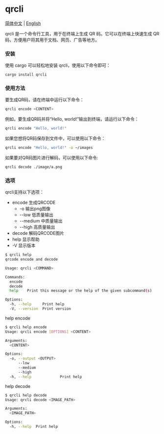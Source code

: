 # qrcli

[简体中文](README.md) | [English](docs/README_en.md)

qrcli 是一个命令行工具，用于在终端上生成 QR 码。它可以在终端上快速生成 QR 码，方便用户将其用于文档、网页、广告等地方。

### 安装

使用 cargo 可以轻松地安装 qrcli，使用以下命令即可：

``` bash
cargo install qrcli
```

### 使用方法

要生成QR码，请在终端中运行以下命令：

``` bash
qrcli encode <CONTENT>
```

例如，要生成QR码并将“Hello, world!”输出到终端，请运行以下命令：

``` bash
qrcli encode "Hello, world!"
```

如果您想将QR码保存到文件中，可以使用以下命令：

``` bash
qrcli encode "Hello, world!" -o ~/images
```

如果要对QR码图片进行解码，可以使用以下命令:

``` bash
qrcli decode ./image/a.png
```

### 选项

qrcli支持以下选项：

* encode 生成QRCODE
  * -o 输出png图像
  * --low 低质量输出
  * --medium 中质量输出
  * --high 高质量输出
* decode 解码QRCODE图片
* help 显示帮助
* -V 显示版本

``` bash
$ qrcli help
qrcode encode and decode

Usage: qrcli <COMMAND>

Commands:
  encode
  decode
  help    Print this message or the help of the given subcommand(s)

Options:
  -h, --help     Print help
  -V, --version  Print version
```

help encode

``` bash
$ qrcli help encode
Usage: qrcli encode [OPTIONS] <CONTENT>

Arguments:
  <CONTENT>

Options:
  -o, --output <OUTPUT>
      --low
      --medium
      --high
  -h, --help             Print help
```

help decode

``` bash
$ qrcli help decode
Usage: qrcli decode <IMAGE_PATH>

Arguments:
  <IMAGE_PATH>

Options:
  -h, --help  Print help
```
